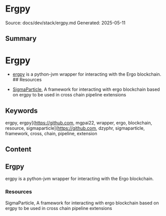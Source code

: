 # Ergpy
Source: docs/dev/stack/ergpy.md
Generated: 2025-05-11

## Summary
# Ergpy

- [ergpy](https://github.com/mgpai22/ergpy) is a python-jvm wrapper for interacting with the Ergo blockchain. ## Resources

- [SigmaParticle](https://github.com/dzyphr/SigmaParticle), A framework for interacting with ergo blockchain based on ergpy to be used in cross chain pipeline extensions

## Keywords
ergpy, ergpy](https://github.com, mgpai22, wrapper, ergo, blockchain, resource, sigmaparticle](https://github.com, dzyphr, sigmaparticle, framework, cross, chain, pipeline, extension

## Content
## Ergpy
ergpy is a python-jvm wrapper for interacting with the Ergo blockchain.

### Resources
SigmaParticle, A framework for interacting with ergo blockchain based on ergpy to be used in cross chain pipeline extensions

